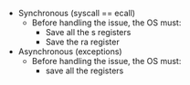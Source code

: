 - Synchronous (syscall == ecall)
	- Before handling the issue, the OS must:
		- Save all the s registers
		- Save the ra register
- Asynchronous (exceptions)
	- Before handling the issue, the OS must:
		- save all the registers